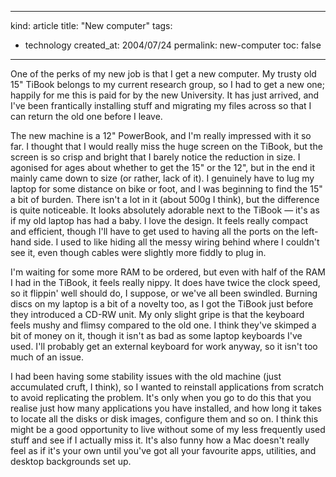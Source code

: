 -----
kind: article
title: "New computer"
tags:
- technology
created_at: 2004/07/24
permalink: new-computer
toc: false
-----

<p>One of the perks of my new job is that I get a new computer. My trusty old 15" TiBook belongs to my current research group, so I had to get a new one; happily for me this is paid for by the new University. It has just arrived, and I've been frantically installing stuff and migrating my files across so that I can return the old one before I leave.</p><p>The new machine is a 12" PowerBook, and I'm really impressed with it so far. I thought that I would really miss the huge screen on the TiBook, but the screen is so crisp and bright that I barely notice the reduction in size. I agonised for ages about whether to get the 15" or the 12", but in the end it mainly came down to size (or rather, lack of it). I genuinely have to lug my laptop for some distance on bike or foot, and I was beginning to find the 15" a bit of burden. There isn't a lot in it (about 500g I think), but the difference is quite noticeable. It looks absolutely adorable next to the TiBook &mdash; it's as if my old laptop has had a baby. I love the design. It feels really compact and efficient, though I'll have to get used to having all the ports on the left-hand side. I used to like hiding all the messy wiring behind where I couldn't see it, even though cables were slightly more fiddly to plug in.</p><p>I'm waiting for some more RAM to be ordered, but even with half of the RAM I had in the TiBook, it feels really nippy. It does have twice the clock speed, so it flippin' well should do, I suppose, or we've all been swindled. Burning discs on my laptop is a bit of a novelty too, as I got the TiBook just before they introduced a CD-RW unit. My only slight gripe is that the keyboard feels mushy and flimsy compared to the old one. I think they've skimped a bit of money on it, though it isn't as bad as some laptop keyboards I've used. I'll probably get an external keyboard for work anyway, so it isn't too much of an issue.</p><p>I had been having some stability issues with the old machine (just accumulated cruft, I think), so I wanted to reinstall applications from scratch to avoid replicating the problem. It's only when you go to do this that you realise just how many applications you have installed, and how long it takes to locate all the disks or disk images, configure them and so on. I think this might be a good opportunity to live without some of my less frequently used stuff and see if I actually miss it. It's also funny how a Mac doesn't really feel as if it's your own until you've got all your favourite apps, utilities, and desktop backgrounds set up.</p>


